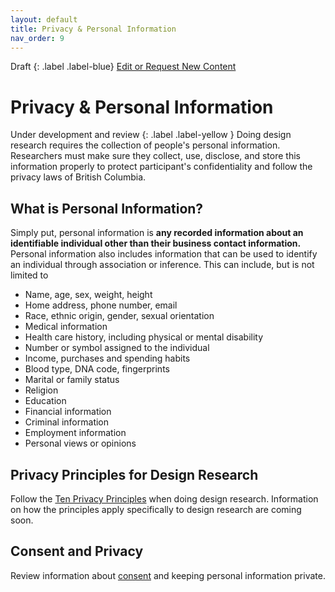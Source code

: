 ```yaml
---
layout: default
title: Privacy & Personal Information
nav_order: 9
---
```


Draft
{: .label .label-blue}
[Edit or Request New Content](https://github.com/bcgov/user-research-guide/issues/new/choose)

# Privacy & Personal Information
Under development and review
{: .label .label-yellow }
Doing design research requires the collection of people's personal information. Researchers must make sure they collect, use, disclose, and store this information properly to protect participant's confidentiality and follow the privacy laws of British Columbia.

## What is Personal Information?

Simply put, personal information is **any recorded information about an identifiable individual other than their business contact information.** Personal information also includes information that can be used to identify an individual through association or inference. This can include, but is not limited to

- Name, age, sex, weight, height
- Home address, phone number, email
- Race, ethnic origin, gender, sexual orientation
- Medical information
- Health care history, including physical or mental disability
- Number or symbol assigned to the individual
- Income, purchases and spending habits
- Blood type, DNA code, fingerprints
- Marital or family status
- Religion
- Education
- Financial information
- Criminal information
- Employment information
- Personal views or opinions

## Privacy Principles for Design Research
Follow the [Ten Privacy Principles](
https://www2.gov.bc.ca/gov/content/governments/services-for-government/information-management-technology/privacy/training/principles?keyword=privacy&keyword=principles
) when doing design research. Information on how the principles apply specifically to design research are coming soon.

## Consent and Privacy
Review information about [consent](https://bcgov.github.io/user-research-guide/planning-research/consent.html) and keeping personal information private.
